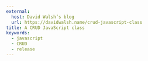 ```yaml
---
external:
  host: David Walsh’s blog
  url: https://davidwalsh.name/crud-javascript-class
title: A CRUD JavaScript class
keywords:
  - javascript
  - CRUD
  - release
---
```

